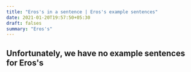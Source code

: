 ```yaml
---
title: "Eros's in a sentence | Eros's example sentences"
date: 2021-01-20T19:57:50+05:30
draft: falses
summary: "Eros's"
---
```

## Unfortunately, we have no example sentences for Eros's                 

